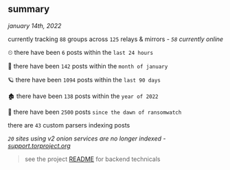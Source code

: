 
## summary
_january 14th, 2022_

currently tracking `88` groups across `125` relays & mirrors - _`58` currently online_

⏲ there have been `6` posts within the `last 24 hours`

🦈 there have been `142` posts within the `month of january`

🪐 there have been `1094` posts within the `last 90 days`

🏚 there have been `138` posts within the `year of 2022`

🦕 there have been `2500` posts `since the dawn of ransomwatch`

there are `43` custom parsers indexing posts

_`20` sites using v2 onion services are no longer indexed - [support.torproject.org](https://support.torproject.org/onionservices/v2-deprecation/)_

> see the project [README](https://github.com/thetanz/ransomwatch#ransomwatch--) for backend technicals
